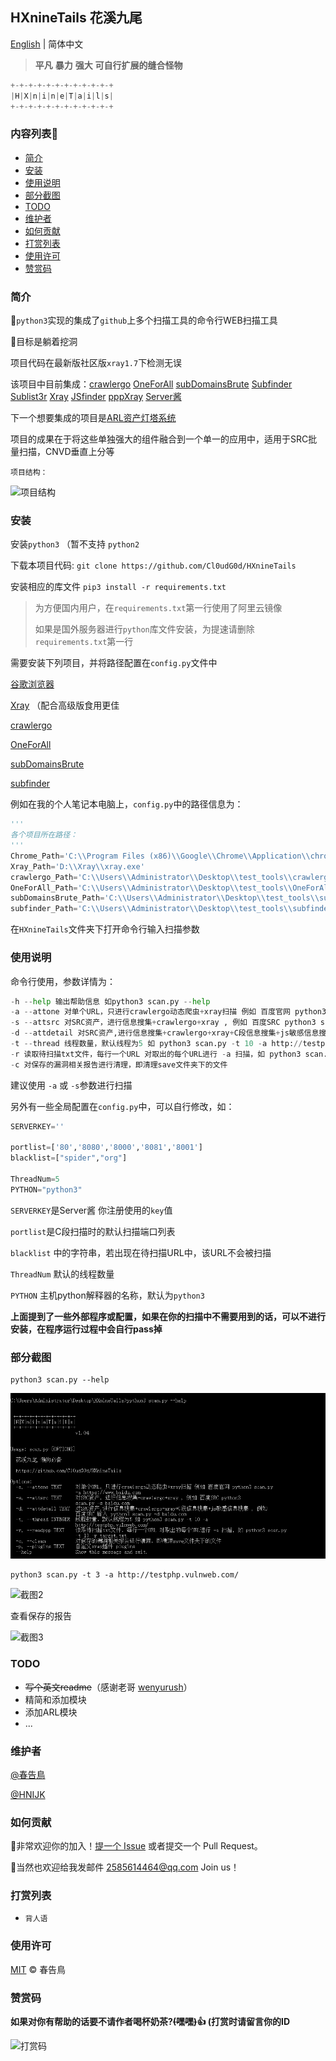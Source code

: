 ## HXnineTails 花溪九尾

[English](https://github.com/Cl0udG0d/HXnineTails/blob/main/README.md) | 简体中文

> **平凡** **暴力** **强大** **可自行扩展的缝合怪物**

```python
+-+-+-+-+-+-+-+-+-+-+-+
|H|X|n|i|n|e|T|a|i|l|s|
+-+-+-+-+-+-+-+-+-+-+-+
```

### 内容列表🚀

- [简介](#简介)
- [安装](#安装)
- [使用说明](#使用说明)
- [部分截图](#部分截图)
- [TODO](#TODO)
- [维护者](#维护者)
- [如何贡献](#如何贡献)
- [打赏列表](#打赏列表)
- [使用许可](#使用许可)
- [赞赏码](#赞赏码)



### 简介

:paw_prints:`python3`实现的集成了`github`上多个扫描工具的命令行WEB扫描工具

:trident:目标是躺着挖洞

项目代码在最新版社区版`xray1.7`下检测无误

该项目中目前集成：[crawlergo](https://github.com/0Kee-Team/crawlergo) [OneForAll](https://github.com/shmilylty/OneForAll) [subDomainsBrute](https://github.com/lijiejie/subDomainsBrute) [Subfinder](https://github.com/projectdiscovery/subfinder) [Sublist3r](https://github.com/aboul3la/Sublist3r) [Xray](https://github.com/chaitin/xray) [JSfinder](https://github.com/Threezh1/JSFinder) [pppXray](https://github.com/Cl0udG0d/pppXray) [Server酱](http://sc.ftqq.com/3.version)

下一个想要集成的项目是[ARL资产灯塔系统](https://github.com/TophantTechnology/ARL)

项目的成果在于将这些单独强大的组件融合到一个单一的应用中，适用于SRC批量扫描，CNVD垂直上分等

`项目结构：`

![项目结构](https://github.com/Cl0udG0d/HXnineTails/blob/main/images/Architecture.png)

### 安装

安装`python3` （暂不支持 `python2`

下载本项目代码: `git clone https://github.com/Cl0udG0d/HXnineTails`

安装相应的库文件 `pip3 install -r requirements.txt` 

> 为方便国内用户，在`requirements.txt`第一行使用了阿里云镜像
>
> 如果是国外服务器进行`python`库文件安装，为提速请删除`requirements.txt`第一行

需要安装下列项目，并将路径配置在`config.py`文件中

[谷歌浏览器](https://www.google.com/intl/zh-CN/chrome/)

[Xray](https://github.com/chaitin/xray/releases) （配合高级版食用更佳

[crawlergo](https://github.com/0Kee-Team/crawlergo/releases)

[OneForAll](https://github.com/shmilylty/OneForAll/releases)

[subDomainsBrute](https://github.com/lijiejie/subDomainsBrute)

[subfinder](https://github.com/projectdiscovery/subfinder/releases)



例如在我的个人笔记本电脑上，`config.py`中的路径信息为：

```python
'''
各个项目所在路径：
'''
Chrome_Path='C:\\Program Files (x86)\\Google\\Chrome\\Application\\chrome.exe'
Xray_Path='D:\\Xray\\xray.exe'
crawlergo_Path='C:\\Users\\Administrator\\Desktop\\test_tools\\crawlergo.exe'
OneForAll_Path='C:\\Users\\Administrator\\Desktop\\test_tools\\OneForAll-master\\'
subDomainsBrute_Path='C:\\Users\\Administrator\\Desktop\\test_tools\\subDomainsBrute-master\\'
subfinder_Path='C:\\Users\\Administrator\\Desktop\\test_tools\\subfinder\\'
```

在`HXnineTails`文件夹下打开命令行输入扫描参数



### 使用说明

命令行使用，参数详情为：

```python
-h --help 输出帮助信息 如python3 scan.py --help
-a --attone 对单个URL，只进行crawlergo动态爬虫+xray扫描 例如 百度官网 python3 scan.py -a https://www.baidu.com
-s --attsrc 对SRC资产，进行信息搜集+crawlergo+xray , 例如 百度SRC python3 scan.py -s baidu.com
-d --attdetail 对SRC资产,进行信息搜集+crawlergo+xray+C段信息搜集+js敏感信息搜集 , 例如 百度SRC 输入 python3 scan.py -d baidu.com
-t --thread 线程数量，默认线程为5 如 python3 scan.py -t 10 -a http://testphp.vulnweb.com/ 
-r 读取待扫描txt文件，每行一个URL 对取出的每个URL进行 -a 扫描，如 python3 scan.py -t 10 -r target.txt
-c 对保存的漏洞相关报告进行清理，即清理save文件夹下的文件
```

建议使用 `-a` 或 `-s`参数进行扫描

另外有一些全局配置在`config.py`中，可以自行修改，如：

```python
SERVERKEY=''

portlist=['80','8080','8000','8081','8001']
blacklist=["spider","org"]

ThreadNum=5
PYTHON="python3"
```

`SERVERKEY`是Server酱 你注册使用的`key`值

`portlist`是C段扫描时的默认扫描端口列表

`blacklist` 中的字符串，若出现在待扫描URL中，该URL不会被扫描

`ThreadNum` 默认的线程数量

`PYTHON` 主机python解释器的名称，默认为`python3`



**上面提到了一些外部程序或配置，如果在你的扫描中不需要用到的话，可以不进行安装，在程序运行过程中会自行pass掉**

### 部分截图

```shell
python3 scan.py --help
```

![截图1](https://github.com/Cl0udG0d/HXnineTails/blob/main/images/1.png)

```shell
python3 scan.py -t 3 -a http://testphp.vulnweb.com/
```

![截图2](https://github.com/Cl0udG0d/HXnineTails/blob/main/images/2.png)

查看保存的报告

![截图3](https://github.com/Cl0udG0d/HXnineTails/blob/main/images/3.png)



### TODO

+ ~~写个英文readme~~（感谢老哥 [wenyurush](https://github.com/wenyurush)）
+ 精简和添加模块
+ 添加ARL模块
+ ...



### 维护者

[@春告鳥](https://github.com/Cl0udG0d)

[@HNIJK](https://github.com/HNIJK)



### 如何贡献

:beer:非常欢迎你的加入！[提一个 Issue](https://github.com/Cl0udG0d/AutumnWater/issues/new) 或者提交一个 Pull Request。

:beers:当然也欢迎给我发邮件  2585614464@qq.com Join us！



### 打赏列表

+ `背人语` 



### 使用许可

[MIT](LICENSE)  © 春告鳥



### 赞赏码

**如果对你有帮助的话要不请作者喝杯奶茶?~~(嘿嘿)~~:+1: (打赏时请留言你的ID**

![打赏码](https://github.com/Cl0udG0d/HXnineTails/blob/main/images/Praise.png)

